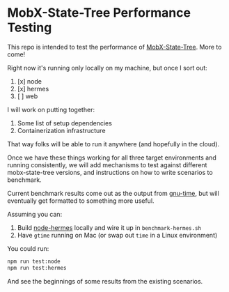# MobX-State-Tree Performance Testing

This repo is intended to test the performance of [MobX-State-Tree](https://github.com/mobxjs/mobx-state-tree). More to come!

Right now it's running only locally on my machine, but once I sort out:

1. [x] node
2. [x] hermes
3. [ ] web

I will work on putting together:

1. Some list of setup dependencies
2. Containerization infrastructure

That way folks will be able to run it anywhere (and hopefully in the cloud).

Once we have these things working for all three target environments and running consistently, we will add mechanisms to test against different mobx-state-tree versions, and instructions on how to write scenarios to benchmark.

Current benchmark results come out as the output from [gnu-time](https://formulae.brew.sh/formula/gnu-time), but will eventually get formatted to something more useful.

Assuming you can:

1. Build [node-hermes](https://github.com/tmikov/hermes/tree/fb7a2486787a2659f194936573c9a2cd1370541b/tools/node-hermes) locally and wire it up in `benchmark-hermes.sh`
2. Have `gtime` running on Mac (or swap out `time` in a Linux environment)

You could run:

```sh
npm run test:node
npm run test:hermes
```

And see the beginnings of some results from the existing scenarios.
